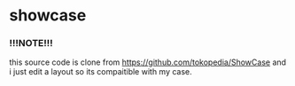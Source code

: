 # showcase

### !!!NOTE!!!
this source code is clone from https://github.com/tokopedia/ShowCase and i just edit a layout so its compaitible with my case.


